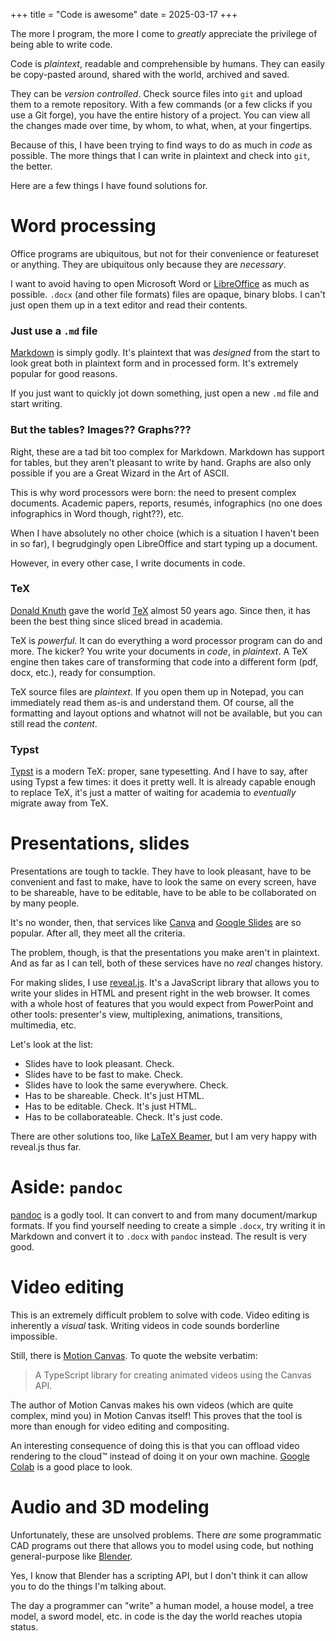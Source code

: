 +++
title = "Code is awesome"
date = 2025-03-17
+++

The more I program, the more I come to *greatly* appreciate the privilege
of being able to write code.

Code is *plaintext*, readable and comprehensible by humans. They can
easily be copy-pasted around, shared with the world, archived and saved.

They can be *version controlled*. Check source files into `git` and
upload them to a remote repository. With a few commands (or a few clicks
if you use a Git forge), you have the entire history of a project. You
can view all the changes made over time, by whom, to what, when,
at your fingertips.

Because of this, I have been trying to find ways to do as much in *code*
as possible. The more things that I can write in plaintext and check into
`git`, the better.

Here are a few things I have found solutions for.

# Word processing

Office programs are ubiquitous, but not for their convenience
or featureset or anything. They are ubiquitous only because they are
*necessary*.

I want to avoid having to open Microsoft Word or
[LibreOffice](https://www.libreoffice.org) as much as possible. `.docx`
(and other file formats) files are opaque, binary blobs. I can't just
open them up in a text editor and read their contents.

### Just use a `.md` file

[Markdown](https://en.wikipedia.org/wiki/Markdown) is simply godly. It's
plaintext that was *designed* from the start to look great both in
plaintext form and in processed form. It's extremely popular for good
reasons.

If you just want to quickly jot down something, just open a new `.md`
file and start writing.

### But the tables? Images?? Graphs???

Right, these are a tad bit too complex for Markdown. Markdown has support
for tables, but they aren't pleasant to write by hand. Graphs are also
only possible if you are a Great Wizard in the Art of ASCII.

This is why word processors were born: the need to present complex
documents. Academic papers, reports, resumés, infographics (no one does
infographics in Word though, right??), etc.

When I have absolutely no other choice (which is a situation I haven't
been in so far), I begrudgingly open LibreOffice and start typing up
a document.

However, in every other case, I write documents in code.

### TeX

[Donald Knuth](https://en.wikipedia.org/wiki/Donald_Knuth) gave the world
[TeX](https://en.wikipedia.org/wiki/TeX) almost 50 years ago. Since then,
it has been the best thing since sliced bread in academia.

TeX is *powerful*. It can do everything a word processor program
can do and more. The kicker? You write your documents in *code*, in
*plaintext*. A TeX engine then takes care of transforming that code into
a different form (pdf, docx, etc.), ready for consumption.

TeX source files are *plaintext*. If you open them up in Notepad, you
can immediately read them as-is and understand them. Of course, all
the formatting and layout options and whatnot will not be available,
but you can still read the *content*.

### Typst

[Typst](https://typst.app) is a modern TeX: proper, sane typesetting. And
I have to say, after using Typst a few times: it does it pretty well. It
is already capable enough to replace TeX, it's just a matter of waiting
for academia to *eventually* migrate away from TeX.

# Presentations, slides

Presentations are tough to tackle. They have to look pleasant, have to be
convenient and fast to make, have to look the same on every screen, have
to be shareable, have to be editable, have to be able to be collaborated
on by many people.

It's no wonder, then, that services like [Canva](https://canva.com) and
[Google Slides](https://doc.google.com/presentation) are so popular. After
all, they meet all the criteria.

The problem, though, is that the presentations you make aren't in
plaintext. And as far as I can tell, both of these services have no *real*
changes history.

For making slides, I use [reveal.js](https://revealjs.com). It's a
JavaScript library that allows you to write your slides in HTML and
present right in the web browser. It comes with a whole host of features
that you would expect from PowerPoint and other tools: presenter's view,
multiplexing, animations, transitions, multimedia, etc.

Let's look at the list:
- Slides have to look pleasant. Check.
- Slides have to be fast to make. Check.
- Slides have to look the same everywhere. Check.
- Has to be shareable. Check. It's just HTML.
- Has to be editable. Check. It's just HTML.
- Has to be collaborateable. Check. It's just code.

There are other solutions too, like [LaTeX
Beamer](https://latex-beamer.com/), but I am very happy with reveal.js
thus far.

# Aside: `pandoc`

[pandoc](https://pandoc.org) is a godly tool. It can convert to and from
many document/markup formats. If you find yourself needing to create
a simple `.docx`, try writing it in Markdown and convert it to `.docx`
with `pandoc` instead. The result is very good.

# Video editing

This is an extremely difficult problem to solve with code. Video editing
is inherently a *visual* task. Writing videos in code sounds borderline
impossible.

Still, there is [Motion Canvas](https://motioncanvas.io/). To quote the website
verbatim:

> A TypeScript library for creating animated videos using the Canvas API.

The author of Motion Canvas makes his own videos (which are quite complex,
mind you) in Motion Canvas itself! This proves that the tool is more
than enough for video editing and compositing.

An interesting consequence of doing this is that you can offload
video rendering to the cloud:tm: instead of doing it on your own
machine. [Google Colab](https://colab.research.google.com/) is a good
place to look.

# Audio and 3D modeling

Unfortunately, these are unsolved problems. There *are* some programmatic
CAD programs out there that allows you to model using code, but nothing
general-purpose like [Blender](https://blender.org).

Yes, I know that Blender has a scripting API, but I don't think it can
allow you to do the things I'm talking about.

The day a programmer can "write" a human model, a house model, a tree
model, a sword model, etc. in code is the day the world reaches utopia
status.
